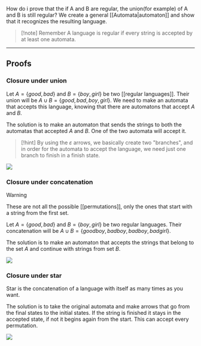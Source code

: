 How do i prove that the if A and B are regular, the union(for example) of A and B is still regular?
We create a general [[Automata|automaton]] and show that it recognizes the resulting language.

> [!note] Remember
> A language is regular if every string is accepted by at least one automata.

---

## Proofs

### Closure under union

Let $A=\{good, bad\}$ and $B=\{boy, girl\}$ be two [[regular languages]].
Their union will be $A\cup B = \{good, bad, boy, girl\}$. 
We need to make an automata that accepts this language, knowing that there are automatons that accept $A$ and $B$.

The solution is to make an automaton that sends the strings to both the automatas that accepted $A$ and $B$. One of the two automata will accept it.

> [!hint]
> By using the $ε$ arrows, we basically create two "branches", and in order for the automata to accept the language, we need just one branch to finish in a finish state.

![](Pasted%20image%2020230927125118.png)


### Closure under concatenation


> [!warning]
> These are not all the possible [[permutations]], only the ones that start with a string from the first set. 


Let $A=\{good, bad\}$ and $B=\{boy, girl\}$ be two regular languages.
Their concatenation will be $A\cup B = \{goodboy, badboy, badboy, badgirl\}$. 

The solution is to make an automaton that accepts the strings that belong to the set $A$ and continue with strings from set $B$.


![](Pasted%20image%2020230927124627.png)


### Closure under star

Star is the concatenation of a language with itself as many times as you want.

The solution is to take the original automata and make arrows that go from the final states to the initial states. If the string is finished it stays in the accepted state, if not it begins again from the start. 
This can accept every permutation.


![](Pasted%20image%2020230927124701.png)
